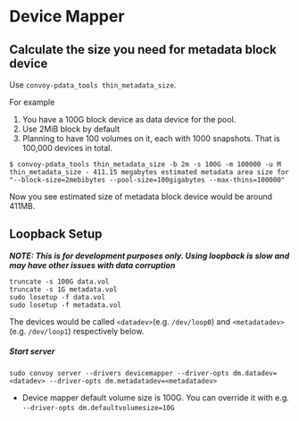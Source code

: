 # Device Mapper

## Calculate the size you need for metadata block device

Use ```convoy-pdata_tools thin_metadata_size```.

For example

1. You have a 100G block device as data device for the pool.
2. Use 2MiB block by default
3. Planning to have 100 volumes on it, each with 1000 snapshots. That is 100,000 devices in total.
```
$ convoy-pdata_tools thin_metadata_size -b 2m -s 100G -m 100000 -u M
thin_metadata_size - 411.15 megabytes estimated metadata area size for "--block-size=2mebibytes --pool-size=100gigabytes --max-thins=100000"
```
Now you see estimated size of metadata block device would be around 411MB. 

## Loopback Setup

***NOTE: This is for development purposes only. Using loopback is slow and may have other issues with data corruption***

```
truncate -s 100G data.vol
truncate -s 1G metadata.vol
sudo losetup -f data.vol
sudo losetup -f metadata.vol
```
The devices would be called ```<datadev>```(e.g. ```/dev/loop0```) and ```<metadatadev>``` (e.g. ```/dev/loop1```) respectively below.

##### Start server
```
sudo convoy server --drivers devicemapper --driver-opts dm.datadev=<datadev> --driver-opts dm.metadatadev=<metadatadev>
```
* Device mapper default volume size is 100G. You can override it with e.g. ```--driver-opts dm.defaultvolumesize=10G```
